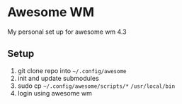 # Awesome WM 
My personal set up for awesome wm 4.3

## Setup
1. git clone repo into `~/.config/awesome`
2. init and update submodules
3. sudo cp `~/.config/awesome/scripts/*` `/usr/local/bin`
4. login using awesome wm
